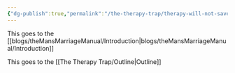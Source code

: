 ```yaml
---
{"dg-publish":true,"permalink":"/the-therapy-trap/therapy-will-not-save-you/"}
---
```


This goes to the [[blogs/theMansMarriageManual/Introduction\|blogs/theMansMarriageManual/Introduction]]

This goes to the [[The Therapy Trap/Outline\|Outline]]

